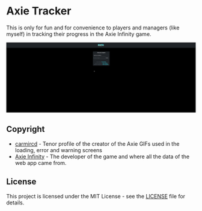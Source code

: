 # Axie Tracker

This is only for fun and for convenience to players and managers (like myself) in tracking their progress in the Axie Infinity game.

![Demo](https://github.com/harveyjavier/axie-tracker/blob/master/src/images/axie-tracker.gif)

## Copyright
* [carmircd](https://tenor.com/users/carmircd) - Tenor profile of the creator of the Axie GIFs used in the loading, error and warning screens 
* [Axie Infinity](https://axieinfinity.com/) - The developer of the game and where all the data of the web app came from.

## License

This project is licensed under the MIT License - see the [LICENSE](LICENSE) file for details.

